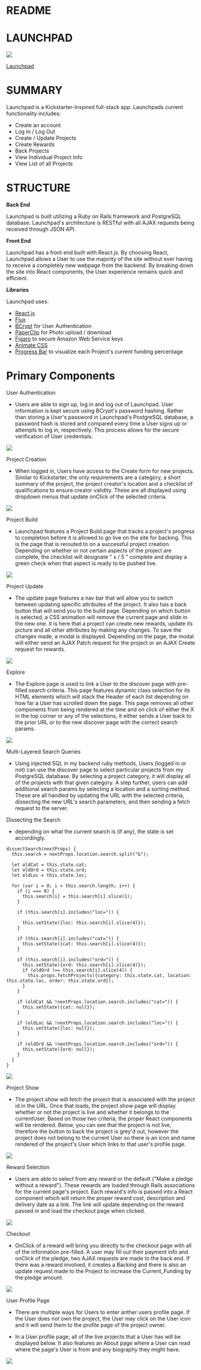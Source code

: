 # README

# LAUNCHPAD
![](https://imgur.com/ogbzPXf.png)

[Launchpad](https://thelaunchpad.herokuapp.com/#/)


# SUMMARY

Launchpad is a Kickstarter-Inspired full-stack app. Launchpads current functionality includes:

*  Create an account
*  Log In / Log Out
*  Create / Update Projects
*  Create Rewards
*  Back Projects
*  View Individual Project Info
*  View List of all Projects


# STRUCTURE

**Back End**

Launchpad is built utilizing a Ruby on Rails framework and PostgreSQL database. Launchpad's architecture is RESTful with all AJAX requests being received through JSON API.

**Front End**

Launchpad has a front end built with React.js. By choosing React, Launchpad allows a User to use the majority of the site without ever having to receive a completely new webpage from the backend. By breaking down the site into React components, the User experience remains quick and efficient.

**Libraries**


Launchpad uses:

* [React.js](https://facebook.github.io/react/)
* [Flux](https://facebook.github.io/flux/)
* [BCrypt](https://github.com/codahale/bcrypt-ruby) for User Authentication
* [PaperClip](https://github.com/thoughtbot/paperclip) for Photo upload / download
* [Figaro](https://github.com/laserlemon/figaro) to secure Amazon Web Service keys
* [Animate CSS](https://github.com/daneden/animate.css/)
* [Progress Bar](https://github.com/react-component/progress) to visualize each Project's current funding percentage

# Primary Components

User Authentication
* Users are able to sign up, log in and log out of Launchpad. User information is kept secure using BCrypt's password hashing. Rather than storing a User's password in Launchpad's PostgreSQL database, a password hash is stored and compared every time a User signs up or attempts to log in, respectively. This process allows for the secure verification of User credentials.

![](https://imgur.com/DAZoVjQ.png)

Project Creation
* When logged in, Users have access to the Create form for new projects. Similar to Kickstarter, the only requirements are a category, a short summary of the project, the project creator's location and a checklist of qualifications to ensure creator validity. These are all displayed using dropdown menus that update onClick of the selected criteria.


![](https://imgur.com/VHte4l5.png)

Project Build
* Launchpad features a Project Build page that tracks a project's progress to completion before it is allowed to go live on the site for backing. This is the page that is rerouted to on a successful project creation. Depending on whether or not certain aspects of the project are complete, the checklist will designate " x / 5 " complete and display a green check when that aspect is ready to be pushed live.


![](https://imgur.com/SBdqm95.png)

Project Update
* The update page features a nav bar that will allow you to switch between updating specific attributes of the project. It also has a back button that will send you to the build page. Depending on which button is selected, a CSS animation will remove the current page and slide in the new one. It is here that a project can create new rewards, update its picture and all other attributes by making any changes. To save the changes made, a modal is displayed. Depending on the page, the modal will either send an AJAX Patch request for the project or an AJAX Create request for rewards.


![](https://imgur.com/BRcPQvc.png)

Explore
* The Explore page is used to link a User to the discover page with pre-filled search criteria. This page features dynamic class selection for its HTML elements which will stack the Header of each list depending on how far a User has scrolled down the page. This page removes all other components from being rendered at the time and on click of either the X in the top corner or any of the selections, it either sends a User back to the prior URL or to the new discover page with the correct search params.


![](https://imgur.com/pi4OwAl.png)

Multi-Layered Search Queries
* Using injected SQL in my backend ruby methods, Users (logged in or not) can use the discover page to select particular projects from my PostgreSQL database. By selecting a project category, it will display all of the projects with that given category. A step further, users can add additional search params by selecting a location and a sorting method. These are all handled by updating the URL with the selected criteria, dissecting the new URL's search parameters, and then sending a fetch request to the server.

Dissecting the Search
* depending on what the current search is (if any), the state is set accordingly.
```
dissectSearch(nextProps) {
  this.search = nextProps.location.search.split("&");

  let oldCat = this.state.cat;
  let oldOrd = this.state.ord;
  let oldLoc = this.state.loc;

  for (var i = 0; i < this.search.length; i++) {
    if (i === 0) {
      this.search[i] = this.search[i].slice(1);
    }

    if (this.search[i].includes("loc=")) {

      this.setState({loc: this.search[i].slice(4)});
    }

    if (this.search[i].includes("cat=")) {
      this.setState({cat: this.search[i].slice(4)});
    }

    if (this.search[i].includes("ord=")) {
      this.setState({ord: this.search[i].slice(4)});
      if (oldOrd !== this.search[i].slice(4)) {
        this.props.fetchProjects({category: this.state.cat, location: this.state.loc, order: this.state.ord});
      }
    }

    if (oldCat && !nextProps.location.search.includes("cat=")) {
      this.setState({cat: null});
    }

    if (oldLoc && !nextProps.location.search.includes("loc=")) {
      this.setState({loc: null});
    }

    if (oldOrd && !nextProps.location.search.includes("ord=")) {
      this.setState({ord: null});
    }
  }
}
```

![](https://imgur.com/kbB2gKh.png)

Project Show
* The project show will fetch the project that is associated with the project id in the URL. Once that loads, the project show page will display whether or not the project is live and whether it belongs to the currentUser. Based on those two criteria, the proper React components will be rendered. Below, you can see that the project is not live, therefore the button to back the project is grey'd out, however the project does not belong to the current User so there is an icon and name rendered of the project's User which links to that user's profile page.

![](https://imgur.com/ZTmujwT.png)

Reward Selection
* Users are able to select from any reward or the default ("Make a pledge without a reward"). These rewards are loaded through Rails associations for the current page's project. Each reward's info is passed into a React component which will return the proper reward cost, description and delivery date as a link. The link will update depending on the reward passed in and load the checkout page when clicked.


![](https://imgur.com/5TaCSZs.png)


Checkout
* OnClick of a reward will bring you directly to the checkout page with all of the information pre-filled. A user may fill out their payment info and onClick of the pledge, two AJAX requests are made to the back end. If there was a reward involved, it creates a Backing and there is also an update request made to the Project to increase the Current_Funding by the pledge amount.


![](https://imgur.com/f0hrAW4.png)

User Profile Page
* There are multiple ways for Users to enter anther users profile page. If the User does not own the project, the User may click on the User icon and it will send them to the profile page of the project owner.

* In a User profile page, all of the live projects that a User has will be displayed below. It also features an About page where a User can read where the page's User is from and any biography they might have.

![](https://imgur.com/E12PJB2.png)
